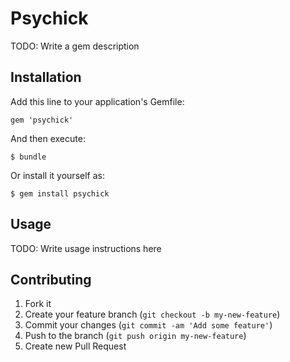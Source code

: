 # Psychick

TODO: Write a gem description

## Installation

Add this line to your application's Gemfile:

    gem 'psychick'

And then execute:

    $ bundle

Or install it yourself as:

    $ gem install psychick

## Usage

TODO: Write usage instructions here

## Contributing

1. Fork it
2. Create your feature branch (`git checkout -b my-new-feature`)
3. Commit your changes (`git commit -am 'Add some feature'`)
4. Push to the branch (`git push origin my-new-feature`)
5. Create new Pull Request
